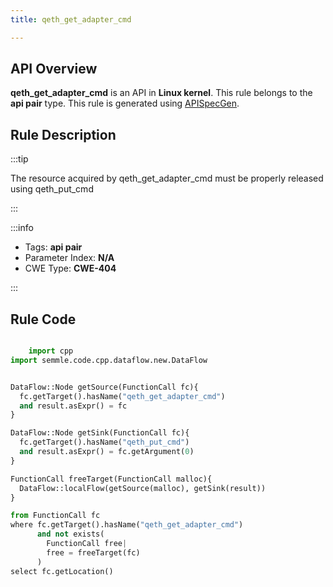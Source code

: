 ```yaml
---
title: qeth_get_adapter_cmd

---
```



## API Overview
**qeth_get_adapter_cmd** is an API in **Linux kernel**. This rule belongs to the **api pair** type. This rule is generated using [APISpecGen](../../tools/APISpecGen).
## Rule Description

:::tip

The resource acquired by qeth_get_adapter_cmd must be properly released using qeth_put_cmd

:::

:::info

- Tags: **api pair**
- Parameter Index: **N/A**
- CWE Type: **CWE-404**

:::

## Rule Code
```python

    import cpp
import semmle.code.cpp.dataflow.new.DataFlow


DataFlow::Node getSource(FunctionCall fc){
  fc.getTarget().hasName("qeth_get_adapter_cmd")
  and result.asExpr() = fc
}

DataFlow::Node getSink(FunctionCall fc){
  fc.getTarget().hasName("qeth_put_cmd")
  and result.asExpr() = fc.getArgument(0)
}

FunctionCall freeTarget(FunctionCall malloc){
  DataFlow::localFlow(getSource(malloc), getSink(result))
}

from FunctionCall fc
where fc.getTarget().hasName("qeth_get_adapter_cmd")
      and not exists(
        FunctionCall free| 
        free = freeTarget(fc)
      )
select fc.getLocation()

    
```